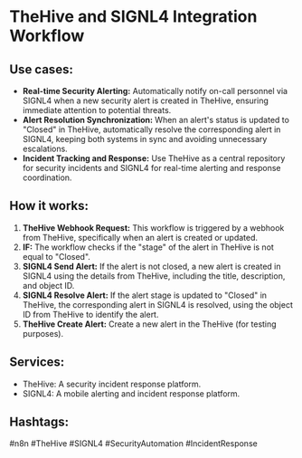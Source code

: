 # TheHive and SIGNL4 Integration Workflow

## Use cases:

- **Real-time Security Alerting:** Automatically notify on-call personnel via SIGNL4 when a new security alert is created in TheHive, ensuring immediate attention to potential threats.
- **Alert Resolution Synchronization:** When an alert's status is updated to "Closed" in TheHive, automatically resolve the corresponding alert in SIGNL4, keeping both systems in sync and avoiding unnecessary escalations.
- **Incident Tracking and Response:** Use TheHive as a central repository for security incidents and SIGNL4 for real-time alerting and response coordination.

## How it works:

1.  **TheHive Webhook Request:** This workflow is triggered by a webhook from TheHive, specifically when an alert is created or updated.
2.  **IF:** The workflow checks if the "stage" of the alert in TheHive is not equal to "Closed".
3.  **SIGNL4 Send Alert:** If the alert is not closed, a new alert is created in SIGNL4 using the details from TheHive, including the title, description, and object ID.
4.  **SIGNL4 Resolve Alert:** If the alert stage is updated to "Closed" in TheHive, the corresponding alert in SIGNL4 is resolved, using the object ID from TheHive to identify the alert.
5.  **TheHive Create Alert:** Create a new alert in the TheHive (for testing purposes).

## Services:

-   TheHive: A security incident response platform.
-   SIGNL4: A mobile alerting and incident response platform.

## Hashtags:

#n8n #TheHive #SIGNL4 #SecurityAutomation #IncidentResponse
